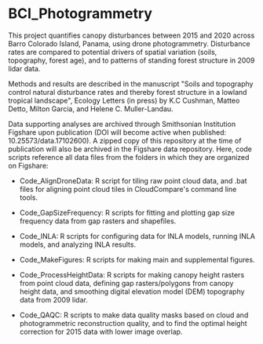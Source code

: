 # BCI_Photogrammetry
This project quantifies canopy disturbances between 2015 and 2020 across Barro Colorado Island, Panama, using drone photogrammetry. Disturbance rates are compared to potential drivers of spatial variation (soils, topography, forest age), and to patterns of standing forest structure in 2009 lidar data.

Methods and results are described in the manuscript "Soils and topography control natural disturbance rates and thereby forest structure in a lowland tropical landscape", Ecology Letters (in press) by K.C Cushman, Matteo Detto, Milton Garcia, and Helene C. Muller-Landau.

Data supporting analyses are archived through Smithsonian Institution Figshare upon publication (DOI will become active when published: 10.25573/data.17102600). A zipped copy of this repository at the time of publication will also be archived in the Figshare data repository. Here, code scripts reference all data files from the folders in which they are organized on Figshare:

- Code_AlignDroneData: R script for tiling raw point cloud data, and .bat files for aligning point cloud tiles in CloudCompare's command line tools.

- Code_GapSizeFrequency: R scripts for fitting and plotting gap size frequency data from gap rasters and shapefiles.

- Code_INLA: R scripts for configuring data for INLA models, running INLA models, and analyzing INLA results.

- Code_MakeFigures: R scripts for making main and supplemental figures.

- Code_ProcessHeightData: R scripts for making canopy height rasters from point cloud data, defining gap rasters/polygons from canopy height data, and smoothing digital elevation model (DEM) topography data from 2009 lidar.

- Code_QAQC: R scripts to make data quality masks based on cloud and photogrammetric reconstruction quality, and to find the optimal height correction for 2015 data with lower image overlap.
